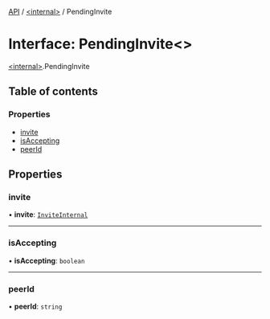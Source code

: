 [API](../README.md) / [\<internal\>](../modules/internal_.md) / PendingInvite

# Interface: PendingInvite\<\>

[\<internal\>](../modules/internal_.md).PendingInvite

## Table of contents

### Properties

- [invite](internal_.PendingInvite.md#invite)
- [isAccepting](internal_.PendingInvite.md#isaccepting)
- [peerId](internal_.PendingInvite.md#peerid)

## Properties

### invite

• **invite**: [`InviteInternal`](../modules/internal_.md#inviteinternal)

___

### isAccepting

• **isAccepting**: `boolean`

___

### peerId

• **peerId**: `string`
